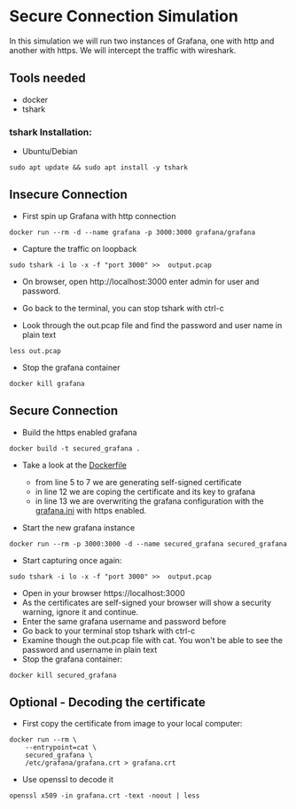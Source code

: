# Secure Connection Simulation

In this simulation we will run two instances of Grafana, one with http and another with https. We will intercept the traffic with wireshark.

## Tools needed

- docker
- tshark 

### tshark Installation:

- Ubuntu/Debian
```
sudo apt update && sudo apt install -y tshark
```

## Insecure Connection 

- First spin up Grafana with http connection

```
docker run --rm -d --name grafana -p 3000:3000 grafana/grafana
```

- Capture the traffic on loopback

```
sudo tshark -i lo -x -f "port 3000" >>  output.pcap

```

- On browser, open http://localhost:3000 enter admin for user and password.

- Go back to the terminal, you can stop tshark with ctrl-c

- Look through the out.pcap file and find the password and user name in plain text

```
less out.pcap
```

- Stop the grafana container

```
docker kill grafana
```

## Secure Connection

- Build the https enabled grafana

```
docker build -t secured_grafana .
```

- Take a look at the [Dockerfile](Dockerfile)

    - from line 5 to 7 we are generating self-signed  certificate
    - in line 12 we are coping the certificate and its key to grafana
    - in line 13 we are overwriting the grafana configuration with the [grafana.ini](./contrib/grafana.ini) with https enabled.

- Start the new grafana instance 

```
docker run --rm -p 3000:3000 -d --name secured_grafana secured_grafana
```

- Start capturing once again:

```
sudo tshark -i lo -x -f "port 3000" >>  output.pcap

```

- Open in your browser https://localhost:3000
- As the certificates are self-signed your browser will show a security warning, ignore it and continue.
- Enter the same grafana username and password before
- Go back to your terminal stop tshark with ctrl-c
- Examine though the out.pcap file with cat. You won't be able to see the password and username in plain text
- Stop the grafana container:
```
docker kill secured_grafana
```
## Optional - Decoding  the certificate

- First copy the certificate from image to your local computer:

```
docker run --rm \
    --entrypoint=cat \
    secured_grafana \
    /etc/grafana/grafana.crt > grafana.crt

```

- Use openssl to decode it

```
openssl x509 -in grafana.crt -text -noout | less

```